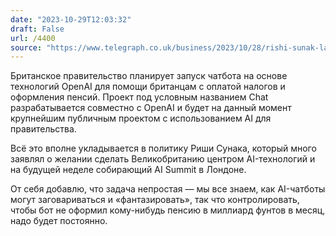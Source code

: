 ```yaml
---
date: "2023-10-29T12:03:32"
draft: False
url: /4400
source: "https://www.telegraph.co.uk/business/2023/10/28/rishi-sunak-launch-ai-chatbot-pay-taxes-access-pensions/"
---
```


Британское правительство планирует запуск чатбота на основе технологий OpenAI для помощи британцам с оплатой налогов и оформления пенсий. Проект под условным названием  Chat разрабатывается совместно с OpenAI и будет на данный момент крупнейшим публичным проектом с использованием AI для правительства.

Всё это вполне укладывается в политику Риши Сунака, который много заявлял о желании сделать Великобританию центром AI-технологий и на будущей неделе собирающий AI Summit в Лондоне.

От себя добавлю, что задача непростая — мы все знаем, как AI-чатботы могут заговариваться и «фантазировать», так что контролировать, чтобы бот не оформил кому-нибудь пенсию в миллиард фунтов в месяц, надо будет постоянно.
